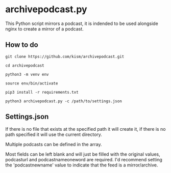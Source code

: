 # archivepodcast.py

This Python script mirrors a podcast, it is indended to be used alongside nginx to create a mirror of a podcast.

## How to do

`git clone https://github.com/kism/archivepodcast.git`

`cd archivepodcast`

`python3 -m venv env`

`source env/bin/activate`

`pip3 install -r requirements.txt`

`python3 archivepodcast.py -c /path/to/settings.json`

## Settings.json

If there is no file that exists at the specified path it will create it, if there is no path specified it will use the current directory.

Multiple podcasts can be defined in the array.

Most fields can be left blank and will just be filled with the original values, podcasturl and podcastnameoneword are required. I'd recommend setting the 'podcastnewname' value to indicate that the feed is a mirror/archive.

